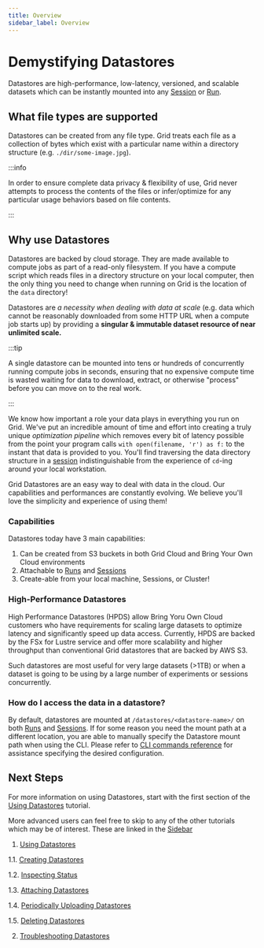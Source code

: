 ```yaml
---
title: Overview
sidebar_label: Overview
---
```

# Demystifying Datastores

Datastores are high-performance, low-latency, versioned, and scalable datasets which can
be instantly mounted into any [Session](../../features/sessions/README.md) or
[Run](../../features/runs/1_README.md).

## What file types are supported

Datastores can be created from any file type. Grid treats each file as a collection of
bytes which exist with a particular name within a directory structure (e.g.
`./dir/some-image.jpg`). 

:::info

In order to ensure complete data privacy & flexibility of use, Grid never attempts to
process the contents of the files or infer/optimize for any particular usage behaviors based
on file contents. 

:::

## Why use Datastores

Datastores are backed by cloud storage. They are made available to
compute jobs as part of a read-only filesystem. If you have a compute script which reads
files in a directory structure on your local computer, then the only thing you need to
change when running on Grid is the location of the `data` directory! 

Datastores are *a necessity when dealing with data at scale* (e.g. data which cannot be
reasonably downloaded from some HTTP URL when a compute job starts up) by providing a
**singular & immutable dataset resource of near unlimited scale.** 

:::tip

A single datastore can be mounted into tens or hundreds of concurrently running compute
jobs in seconds, ensuring that no expensive compute time is wasted waiting for data to
download, extract, or otherwise "process" before you can move on to the real work. 

:::

We know how important a role your data plays in everything you run on Grid. We've put an
incredible amount of time and effort into creating a truly unique *optimization pipeline*
which removes every bit of latency possible from the point your program calls `with
open(filename, 'r') as f:` to the instant that data is provided to you. You'll find
traversing the data directory structure in a [session](../../features/sessions/README.md)
indistinguishable from the experience of `cd`-ing around your local workstation.

Grid Datastores are an easy way to deal with data in the cloud. Our
capabilities and performances are constantly evolving.  We believe you'll love the
simplicity and experience of using them! 


### Capabilities

Datastores today have 3 main capabilities:

1. Can be created from S3 buckets in both Grid Cloud and Bring Your Own Cloud
   environments
2. Attachable to [Runs](../../features/runs/1_README.md) and 
   [Sessions](../../features/sessions/README.md)
3. Create-able from your local machine, Sessions, or Cluster!

### High-Performance Datastores

High Performance Datastores (HPDS) allow Bring Yoru Own Cloud customers who have requirements for scaling large datasets to optimize latency and significantly speed up data access. Currently, HPDS are backed by the FSx for Lustre service and offer more scalability and higher throughput than conventional Grid datastores that are backed by AWS S3. 

Such datastores are most useful for very large datasets (>1TB) or when a dataset is going to be using by a large number of experiments or sessions concurrently.

### How do I access the data in a datastore? 

By default, datastores are mounted at `/datastores/<datastore-name>/` on both 
[Runs](../../features/runs/1_README.md) and [Sessions](../../features/sessions/README.md).
If for some reason you need the mount path at a different location, you are able to
manually specify the Datastore mount path when using the CLI. Please refer to 
[CLI commands reference](../../cli.md) for assistance specifying the desired configuration. 

## Next Steps

For more information on using Datastores, start with the first section of the 
[Using Datastores](./2_Using%20Datastores/1_How-to-use-datastores.md) tutorial. 

More advanced users can feel free to skip to any of the other tutorials which may be of
interest. These are linked in the [Sidebar](./2_Using%20Datastores/1_How-to-use-datastores.md)

1. [Using Datastores](./2_Using%20Datastores/1_How-to-use-datastores.md)

  1.1. [Creating Datastores](./2_Using%20Datastores/2_creating-datastores.md)  

  1.2. [Inspecting Status](./2_Using%20Datastores/3_inspecting_status.md)

  1.3. [Attaching Datastores](./2_Using%20Datastores/4_attaching-datastores.md)  

  1.4. [Periodically Uploading Datastores](./2_Using%20Datastores/5_periodically-uploading-datastores.md)
  
  1.5. [Deleting Datastores](./2_Using%20Datastores/6_deleting-datastores.md)

2. [Troubleshooting Datastores](./3_faq.md)
